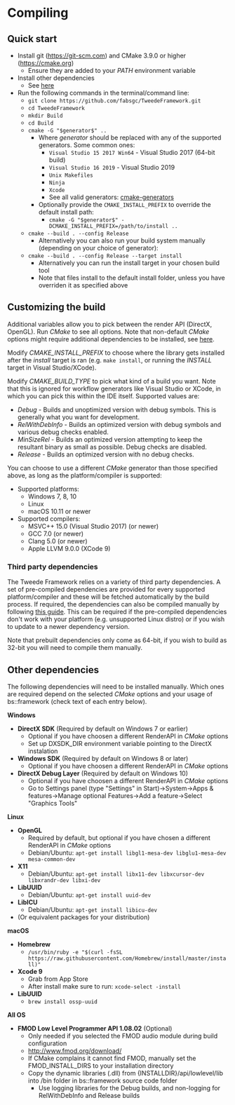 # Compiling

## Quick start

- Install git (https://git-scm.com) and CMake 3.9.0 or higher (https://cmake.org)
  - Ensure they are added to your *PATH* environment variable
- Install other dependencies
  - See [here](#otherDeps)
- Run the following commands in the terminal/command line:
  - `git clone https://github.com/fabsgc/TweedeFramework.git`
  - `cd TweedeFramework`
  - `mkdir Build`
  - `cd Build`
  - `cmake -G "$generator$" ..` 
    - Where *$generator$* should be replaced with any of the supported generators. Some common ones:
	  - `Visual Studio 15 2017 Win64` - Visual Studio 2017 (64-bit build)
	  - `Visual Studio 16 2019` - Visual Studio 2019
	  - `Unix Makefiles`
	  - `Ninja`
	  - `Xcode`
	  - See all valid generators: [cmake-generators](https://cmake.org/cmake/help/latest/manual/cmake-generators.7.html)
	- Optionally provide the `CMAKE_INSTALL_PREFIX` to override the default install path:
	  - `cmake -G "$generator$" -DCMAKE_INSTALL_PREFIX=/path/to/install ..`
  - `cmake --build . --config Release`
    - Alternatively you can also run your build system manually (depending on your choice of generator):
  - `cmake --build . --config Release --target install`
	- Alternatively you can run the install target in your chosen build tool
    - Note that files install to the default install folder, unless you have overriden it as specified above
	 
## Customizing the build

Additional variables allow you to pick between the render API (DirectX, OpenGL). Run *CMake* to see all options. Note that non-default *CMake* options might require additional dependencies to be installed, see [here](#otherDeps).

Modify *CMAKE_INSTALL_PREFIX* to choose where the library gets installed after the *install* target is ran (e.g. `make install`, or running the *INSTALL* target in Visual Studio/XCode).

Modify *CMAKE_BUILD_TYPE* to pick what kind of a build you want. Note that this is ignored for workflow generators like Visual Studio or XCode, in which you can pick this within the IDE itself. Supported values are:
 - *Debug* - Builds and unoptimized version with debug symbols. This is generally what you want for development.
 - *RelWithDebInfo* - Builds an optimized version with debug symbols and various debug checks enabled.
 - *MinSizeRel* - Builds an optimized version attempting to keep the resultant binary as small as possible. Debug checks are disabled.
 - *Release* - Builds an optimized version with no debug checks.
 
You can choose to use a different *CMake* generator than those specified above, as long as the platform/compiler is supported:  
  - Supported platforms:
    - Windows 7, 8, 10
    - Linux
    - macOS 10.11 or newer
  - Supported compilers:
    - MSVC++ 15.0 (Visual Studio 2017) (or newer)
    - GCC 7.0 (or newer)
    - Clang 5.0 (or newer)
	- Apple LLVM 9.0.0 (XCode 9)
	
### <a name="dependencies"></a>Third party dependencies
The Tweede Framework relies on a variety of third party dependencies. A set of pre-compiled dependencies are provided for every supported platform/compiler and these will be fetched automatically by the build process. If required, the dependencies can also be compiled manually by following [this guide](dependencies.md). This can be required if the pre-compiled dependencies don't work with your platform (e.g. unsupported Linux distro) or if you wish to update to a newer dependency version.

Note that prebuilt dependencies only come as 64-bit, if you wish to build as 32-bit you will need to compile them manually.

## <a name="otherDeps"></a>Other dependencies
The following dependencies will need to be installed manually. Which ones are required depend on the selected *CMake* options and your usage of bs::framework (check text of each entry below).

**Windows**
  - **DirectX SDK** (Required by default on Windows 7 or earlier)
	- Optional if you have choosen a different RenderAPI in *CMake* options
    - Set up DXSDK_DIR environment variable pointing to the DirectX instalation
  - **Windows SDK** (Required by default on Windows 8 or later)
	- Optional if you have choosen a different RenderAPI in *CMake* options
  - **DirectX Debug Layer** (Required by default on Windows 10)
    - Optional if you have choosen a different RenderAPI in *CMake* options
    - Go to Settings panel (type "Settings" in Start)->System->Apps & features->Manage optional Features->Add a feature->Select "Graphics Tools"
 
**Linux**
  - **OpenGL**
    - Required by default, but optional if you have chosen a different RenderAPI in *CMake* options
    - Debian/Ubuntu: `apt-get install libgl1-mesa-dev libglu1-mesa-dev mesa-common-dev`
  - **X11**
    - Debian/Ubuntu: `apt-get install libx11-dev libxcursor-dev libxrandr-dev libxi-dev`
  - **LibUUID**
    - Debian/Ubuntu: `apt-get install uuid-dev`
  - **LibICU**
    - Debian/Ubuntu: `apt-get install libicu-dev`
  - (Or equivalent packages for your distribution)

**macOS**
  - **Homebrew**
    - `/usr/bin/ruby -e "$(curl -fsSL https://raw.githubusercontent.com/Homebrew/install/master/install)"`
  - **Xcode 9**
    - Grab from App Store
    - After install make sure to run: `xcode-select -install`
  - **LibUUID**
    - `brew install ossp-uuid`

**All OS**
  - **FMOD Low Level Programmer API 1.08.02** (Optional)
    - Only needed if you selected the FMOD audio module during build configuration
    - http://www.fmod.org/download/
    - If CMake complains it cannot find FMOD, manually set the FMOD_INSTALL_DIRS to your installation directory 
    - Copy the dynamic libraries (.dll) from {INSTALLDIR}/api/lowlevel/lib into /bin folder in bs::framework source code folder
      - Use logging libraries for the Debug builds, and non-logging for RelWithDebInfo and Release builds